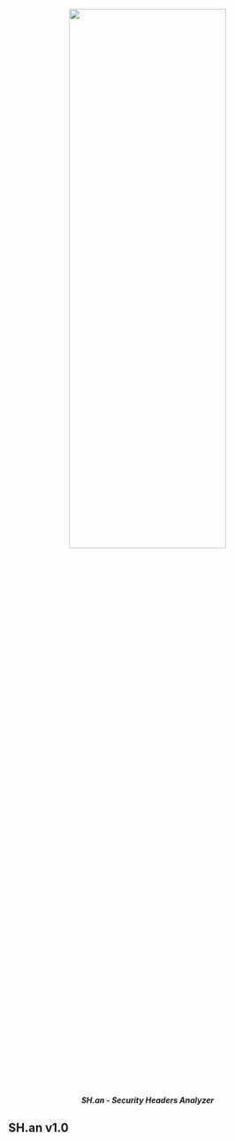 <p align="center"> <img src="https://github.com/sahad-mk/SH.an/blob/master/screenshots/banner.png" height="50%" width="75%"></p>
<p align="center"><b><i> SH.an - Security Headers Analyzer </i> </b> </p>

## SH.an v1.0

